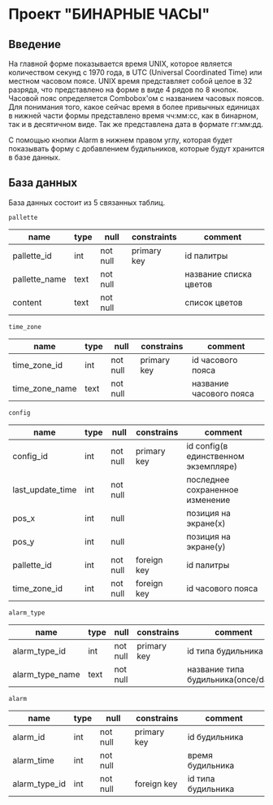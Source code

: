 #    Проект "БИНАРНЫЕ ЧАСЫ"

## Введение

На главной форме показывается время UNIX, которое является количеством секунд с 1970 года, 
в UTC (Universal Coordinated Time) или местном часовом поясе. UNIX время представляет собой целое в 32 разряда,
что представлено на форме в виде 4 рядов по 8 кнопок. Часовой пояс определяется Combobox'oм с названием часовых поясов. Для понимания того, какое сейчас время в более привычных единицах в нижней части формы представлено время чч:мм:сс, как в бинарном, так и в десятичном виде. Так же представлена дата в формате гг:мм:дд.

С помощью кнопки Alarm  в нижнем правом углу, которая будет показывать форму с добавлением будильников, которые будут хранится в базе данных.

## База данных

База данных состоит из 5 связанных таблиц.

`pallette`

|name              |type|null    |constraints| comment                         |
|------------------|----|--------|-----------|---------------------------------|
| pallette_id      |int |not null|primary key|id палитры                       |
| pallette_name    |text|not null|           |название списка цветов           |
| content          |text|not null|           |список цветов                    |


`time_zone`

|name             |type|null    |constrains | comment                         |
|-----------------|----|--------|-----------|---------------------------------|
| time_zone_id    |int |not null|primary key|id часового пояса                |
| time_zone_name  |text|not null|           |название часового пояса          |

`config`

|name             |type|null    |constrains | comment                            |
|-----------------|----|--------|-----------|------------------------------------|
| config_id       |int |not null|primary key|id config(в единственном экземпляре)|
| last_update_time|int |not null|           |последнее сохраненное изменение     |
| pos_x           |int |null    |           |позиция на экране(х)                |
| pos_y           |int |null    |           |позиция на экране(у)                |
| pallette_id     |int |not null|foreign key|id палитры                          |
| time_zone_id    |int |not null|foreign key|id часового пояса                   |

`alarm_type`

|name             |type|null    |constrains | comment                            |
|-----------------|----|--------|-----------|------------------------------------|
| alarm_type_id   |int |not null|primary key|id типа будильника                  |
| alarm_type_name |text|not null|           |название типа будильника(once/daily)|

`alarm`

|name             |type|null    |constrains | comment                         |
|-----------------|----|--------|-----------|---------------------------------|
| alarm_id        |int |not null|primary key|id будильника                    |
| alarm_time      |int |not null|           |время будильника                 |
| alarm_type_id   |int |not null|foreign key|id типа будильника               |



